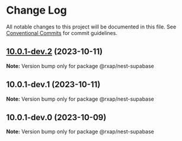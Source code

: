 # Change Log

All notable changes to this project will be documented in this file.
See [Conventional Commits](https://conventionalcommits.org) for commit guidelines.

## [10.0.1-dev.2](https://gitlab.com/rxap/packages/compare/@rxap/nest-supabase@10.0.1-dev.1...@rxap/nest-supabase@10.0.1-dev.2) (2023-10-11)

**Note:** Version bump only for package @rxap/nest-supabase

## 10.0.1-dev.1 (2023-10-11)

**Note:** Version bump only for package @rxap/nest-supabase

## 10.0.1-dev.0 (2023-10-09)

**Note:** Version bump only for package @rxap/nest-supabase
